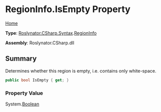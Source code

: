 # RegionInfo\.IsEmpty Property

[Home](../../../../../README.md)

**Type**: [Roslynator.CSharp.Syntax](../../README.md)\.[RegionInfo](../README.md)

**Assembly**: Roslynator\.CSharp\.dll

## Summary

Determines whether this region is empty, i\.e\. contains only white\-space\.

```csharp
public bool IsEmpty { get; }
```

### Property Value

System\.[Boolean](https://docs.microsoft.com/en-us/dotnet/api/system.boolean)

